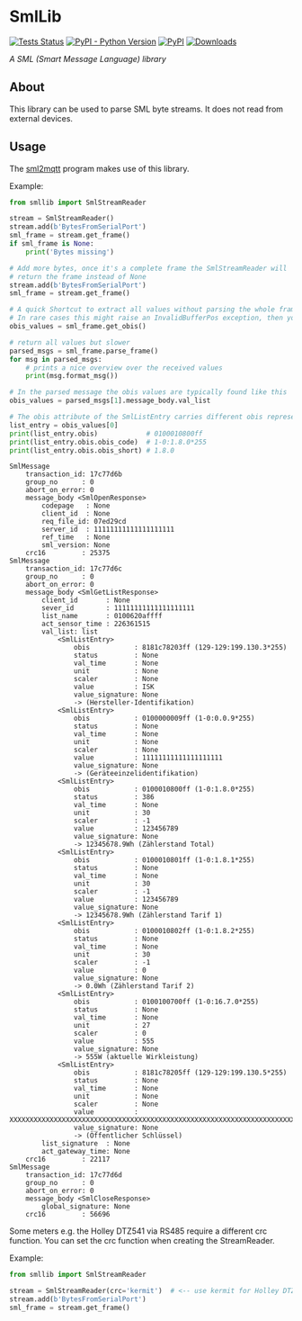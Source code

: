 # SmlLib
[![Tests Status](https://github.com/spacemanspiff2007/SmlLib/workflows/Tests/badge.svg)](https://github.com/spacemanspiff2007/SmlLib/actions?query=workflow%3ATests)
[![PyPI - Python Version](https://img.shields.io/pypi/pyversions/SmlLib)](https://pypi.org/project/smllib/)
[![PyPI](https://img.shields.io/pypi/v/SmlLib)](https://pypi.org/project/smllib/)
[![Downloads](https://pepy.tech/badge/SmlLib)](https://pepy.tech/project/SmlLib)


_A SML (Smart Message Language) library_

## About
This library can be used to parse SML byte streams.
It does not read from external devices.

## Usage
The [sml2mqtt](https://pypi.org/project/sml2mqtt/) program makes use of this library.


Example:
```python
from smllib import SmlStreamReader

stream = SmlStreamReader()
stream.add(b'BytesFromSerialPort')
sml_frame = stream.get_frame()
if sml_frame is None:
    print('Bytes missing')

# Add more bytes, once it's a complete frame the SmlStreamReader will
# return the frame instead of None
stream.add(b'BytesFromSerialPort')
sml_frame = stream.get_frame()

# A quick Shortcut to extract all values without parsing the whole frame
# In rare cases this might raise an InvalidBufferPos exception, then you have to use sml_frame.parse_frame()
obis_values = sml_frame.get_obis()

# return all values but slower
parsed_msgs = sml_frame.parse_frame()
for msg in parsed_msgs:
    # prints a nice overview over the received values
    print(msg.format_msg())

# In the parsed message the obis values are typically found like this
obis_values = parsed_msgs[1].message_body.val_list

# The obis attribute of the SmlListEntry carries different obis representations as attributes
list_entry = obis_values[0]
print(list_entry.obis)            # 0100010800ff
print(list_entry.obis.obis_code)  # 1-0:1.8.0*255
print(list_entry.obis.obis_short) # 1.8.0
```

```text
SmlMessage
    transaction_id: 17c77d6b
    group_no      : 0
    abort_on_error: 0
    message_body <SmlOpenResponse>
        codepage   : None
        client_id  : None
        req_file_id: 07ed29cd
        server_id  : 11111111111111111111
        ref_time   : None
        sml_version: None
    crc16         : 25375
SmlMessage
    transaction_id: 17c77d6c
    group_no      : 0
    abort_on_error: 0
    message_body <SmlGetListResponse>
        client_id       : None
        sever_id        : 11111111111111111111
        list_name       : 0100620affff
        act_sensor_time : 226361515
        val_list: list
            <SmlListEntry>
                obis           : 8181c78203ff (129-129:199.130.3*255)
                status         : None
                val_time       : None
                unit           : None
                scaler         : None
                value          : ISK
                value_signature: None
                -> (Hersteller-Identifikation)
            <SmlListEntry>
                obis           : 0100000009ff (1-0:0.0.9*255)
                status         : None
                val_time       : None
                unit           : None
                scaler         : None
                value          : 11111111111111111111
                value_signature: None
                -> (Geräteeinzelidentifikation)
            <SmlListEntry>
                obis           : 0100010800ff (1-0:1.8.0*255)
                status         : 386
                val_time       : None
                unit           : 30
                scaler         : -1
                value          : 123456789
                value_signature: None
                -> 12345678.9Wh (Zählerstand Total)
            <SmlListEntry>
                obis           : 0100010801ff (1-0:1.8.1*255)
                status         : None
                val_time       : None
                unit           : 30
                scaler         : -1
                value          : 123456789
                value_signature: None
                -> 12345678.9Wh (Zählerstand Tarif 1)
            <SmlListEntry>
                obis           : 0100010802ff (1-0:1.8.2*255)
                status         : None
                val_time       : None
                unit           : 30
                scaler         : -1
                value          : 0
                value_signature: None
                -> 0.0Wh (Zählerstand Tarif 2)
            <SmlListEntry>
                obis           : 0100100700ff (1-0:16.7.0*255)
                status         : None
                val_time       : None
                unit           : 27
                scaler         : 0
                value          : 555
                value_signature: None
                -> 555W (aktuelle Wirkleistung)
            <SmlListEntry>
                obis           : 8181c78205ff (129-129:199.130.5*255)
                status         : None
                val_time       : None
                unit           : None
                scaler         : None
                value          : XXXXXXXXXXXXXXXXXXXXXXXXXXXXXXXXXXXXXXXXXXXXXXXXXXXXXXXXXXXXXXXXXXXXXXXXXXXXXXXXXXXXXXXXXXXXXXXX
                value_signature: None
                -> (Öffentlicher Schlüssel)
        list_signature  : None
        act_gateway_time: None
    crc16         : 22117
SmlMessage
    transaction_id: 17c77d6d
    group_no      : 0
    abort_on_error: 0
    message_body <SmlCloseResponse>
        global_signature: None
    crc16         : 56696
```


Some meters e.g. the Holley DTZ541 via RS485 require a different crc function.
You can set the crc function when creating the StreamReader.


Example:
```python
from smllib import SmlStreamReader

stream = SmlStreamReader(crc='kermit')  # <-- use kermit for Holley DTZ541
stream.add(b'BytesFromSerialPort')
sml_frame = stream.get_frame()
```